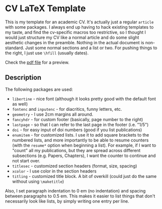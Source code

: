 # CV LaTeX Template

This is my template for an academic CV. It's actually just a regular `article` with some packages. I always end up having to hack existing templates to my taste, and find the cv-specific macros too restrictive, so I thought I would just structure my CV like a normal article and do some slight aesthetic changes in the preamble. Nothing in the actual document is non-standard. Just some normal sections and a list or two. For pushing things to the right, I just use `\hfill` (usually dates).

Check the [pdf file](cv.pdf) for a preview.

## Description

The following packages are used:

- `libertine` - nice font (although it looks pretty good with the default font as well)
- `fontenc` and `inputenc` - for diacritics, funny letters, etc.
- `geometry` - I use 2cm margins all around.
- `fancyhdr` - for custom footer (basically, page number to the right)
- `lastpage` - so that I can refer to the last page in the footer (i.e. "1/5")
- `doi` - for easy input of doi numbers (good if you list publications)
- `enumitem` - for customized lists. I use it to add square brackets to the numbered lists, and more importantly to be able to resume counters (with the `resume*` option when beginning a list). For example, if I want to "count" all my publications, but they are spread across different subsections (e.g. Papers, Chapters), I want the counter to continue and not start over.
- `titlesec` - customized section headers (format, size, spacing)
- `xcolor` - I use color in the section headers
- `titling` - customized title block. A bit of overkill (could just do the same without using `\maketitle`)

Also, I set paragraph indentation to 0 em (no indentation) and spacing between paragraphs to 0.5 em. This makes it easier to list things that don't necessarily look like lists, by simply writing one entry per line.
